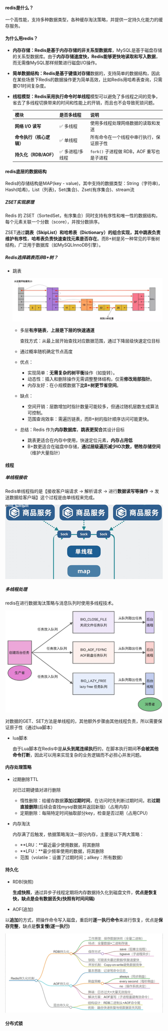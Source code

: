 #### redis是什么？

一个高性能，支持多种数据类型，各种缓存淘汰策略，并提供一定持久化能力的缓存服务。



#### 为什么用redis？

- **内存存储：**Redis是**基于内存存储的非关系型数据库**，MySQL是基于磁盘存储的关系型数据库。由于**内存存储速度快，Redis能够更快地读取和写入数据**，而无需像MySQL那样频繁进行磁盘I/O操作。

- **简单数据结构：**Redis是**基于键值对存储**数据的，支持简单的数据结构，因此在某些场景下Redis的数据操作更为简单高效，比如Redis用哈希表查询，只需要O1时间复杂度。

- **线程模型：**Redis采用**执行命令时单线程**模型可以避免了多线程之间的竞争，省去了多线程切换带来的时间和性能上的开销，而且也不会导致死锁问题。

  | 模块                     | 是否多线程      | 说明                                      |
  | ------------------------ | --------------- | ----------------------------------------- |
  | **网络 I/O 读写**        | ✅ 多线程        | 使用多线程处理网络数据的读取和发送        |
  | **命令执行（核心逻辑）** | ✅ 单线程        | 所有命令在一个线程中串行执行，保证原子性  |
  | **持久化（RDB/AOF）**    | ✅ 多进程/多线程 | `fork()` 子进程做 RDB，AOF 重写也是子进程 |



#### redis底层的数据结构

Redis的存储结构是MAP(key - value)，其中支持的数据类型：String（字符串)，Hash(哈希)，List（列表)，Set(集合)、Zset(有序集合)、stream流

##### ZSET实现原理

Redis 的 ZSET（SortedSet，有序集合）同时支持有序性和唯一性的数据结构，每个元素关联一个分数（score），并按分数排序。

ZSET通过**跳表（SkipList）和哈希表（Dictionary）**的组合实现，其中**跳表负责维护有序性**，**哈希表负责快速查找元素是否存在**。而B+树是另一种常见的平衡树结构，广泛用于数据库（如MySQLInnoDB引擎）。

##### Redis选择跳表而非B+树？

- 跳表

  ![](../assets/redis/redis跳表.png)

  - 多层**有序链表**，**上层是下层的快速通道**

    查找方式：从最上层开始查找对应数据范围，通过下降层级快速定位目标

  - 通过概率随机确定节点高度

  - 优点：
    - 实现简单：**无需复杂的树平衡**操作（如旋转）。
    - 动态性：插入和删除操作无需调整整体结构，仅需**修改局部指针**。
    - 内存友好：在小规模数据下**比B+树更节省空间**。
  - 缺点：
    - 空间开销：层数增加时指针数量可能较多，但通过随机层数生成算法可控制。
    - 范围查询效率：需遍历链表，而B+树的指针顺序访问可能更快。
  - 总结：Redis 作为**内存数据库**，**跳表更契合**其设计目标
    - 跳表更适合在内存中使用，快速定位元素，**内存占用低**
    - B+数更适合在磁盘中存储，**通过层级遍历减少IO次数，牺牲存储空间**（维护大量指针）



#### 线程

##### 单线程接收

Redis单线程指的是【接收客户端请求 -> 解析请求 -> 进行**数据读写等操作** -> 发送数据给客户端】这个过程是由单线程来完成。

<img src="../assets/redis/redis单线程.png" style="zoom:60%;" />

##### 多线程处理

redis在进行数据淘汰策略与消息队列时使用多线程技术。

<img src="../assets/redis/任务队列.png" style="zoom:75%;" />

对数据的GET、SET方法是单线程的，其他额外步骤由其他线程负责，所以需要保证原子性（通过lua脚本）

- lua脚本

  由于Lua脚本在Redis中是**从头到尾连续执行**的，在脚本执行期间**不会被其他命令打断**，因此可以用来实现复杂的业务逻辑而不必担心并发问题。



#### 内存处理策略

- 过期删除TTL

  对已过期键值对进行删除

  - 惰性删除：给缓存数据**添加过期时间**，在访问时先判断过期时间，若**过期直接删除**(后续会查找mysql数据并返回新版)（占用内存）
  - 定期删除：每隔特定时间抽取部分key，检查是否过期（占用CPU）

- 内存淘汰

  内存满了后触发，依据策略淘汰一部分内存，主要是以下两大策略：

  - **LRU：**最近最少使用数据，将其删除
  - **LFU：**最少频率使用的数据，将其删除
  - 范围（volatile：设置了过期时间；allkey：所有数据）



#### 持久化

- RDB(快照)

  **生成快照**，通过异步子线程定期将内存数据持久化到磁盘文件，**优点是恢复快，缺点是会有数据丢失(快照有时间间隔)**

- AOF(追加)

​       以**追加**的方式，把操作命令写入磁盘，重启时**逐一执行命令**来进行恢复，优点是**保存完整**，缺点是**恢复慢(逐一执行)**

<img src="../assets/redis/redis持久化.png" style="zoom:75%;" />



#### 分布式锁

